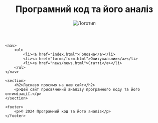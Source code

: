 <!DOCTYPE html>
<html lang="uk">
<head>
    <meta charset="UTF-8">
    <meta name="viewport" content="width=device-width, initial-scale=1.0">
    <title>Головна сторінка</title>
    <link rel="stylesheet" href="styles/style.css">
</head>
<body>
    <header>
        <h1>Програмний код та його аналіз</h1>
        <img src="images/logo.png" alt="Логотип">
    </header>

    <nav>
        <ul>
            <li><a href="index.html">Головна</a></li>
            <li><a href="forms/form.html">Опитувальник</a></li>
            <li><a href="news/news.html">Статті</a></li>
        </ul>
    </nav>

    <section>
        <h2>Ласкаво просимо на наш сайт</h2>
        <p>Цей сайт присвячений аналізу програмного коду та його оптимізації.</p>
    </section>

    <footer>
        <p>© 2024 Програмний код та його аналіз</p>
    </footer>
</body>
</html>
